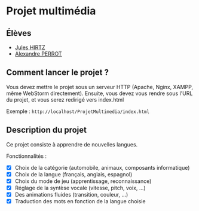 # Projet multimédia
## Élèves
- [Jules HIRTZ](https://github.com/Delioos)
- [Alexandre PERROT](https://github.com/Kizyow)

## Comment lancer le projet ?
Vous devez mettre le projet sous un serveur HTTP (Apache, Nginx, XAMPP, même WebStorm directement).
Ensuite, vous devez vous rendre sous l'URL du projet, et vous serez redirigé vers index.html

Exemple : `http://localhost/ProjetMultimedia/index.html`

## Description du projet
Ce projet consiste à apprendre de nouvelles langues.

Fonctionnalités :
- [x] Choix de la catégorie (automobile, animaux, composants informatique)
- [x] Choix de la langue (français, anglais, espagnol)
- [x] Choix du mode de jeu (apprentissage, reconnaissance)
- [x] Réglage de la syntèse vocale (vitesse, pitch, voix, ...)
- [x] Des animations fluides (transition, couleur, ...)
- [x] Traduction des mots en fonction de la langue choisie